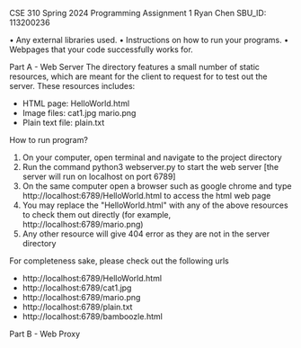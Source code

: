 CSE 310 Spring 2024
Programming Assignment 1
Ryan Chen
SBU_ID: 113200236

• Any external libraries used.
• Instructions on how to run your programs.
• Webpages that your code successfully works for.

Part A - Web Server
The directory features a small number of static resources, which are meant for the client to request for to test out the server. These resources includes:
- HTML page: HelloWorld.html
- Image files: cat1.jpg mario.png
- Plain text file: plain.txt

How to run program?
1) On your computer, open terminal and navigate to the project directory
2) Run the command python3 webserver.py to start the web server [the server will run on localhost on port 6789]
3) On the same computer open a browser such as google chrome and type http://localhost:6789/HelloWorld.html to access the html web page
4) You may replace the "HelloWorld.html" with any of the above resources to check them out directly (for example, http://localhost:6789/mario.png)
5) Any other resource will give 404 error as they are not in the server directory

For completeness sake, please check out the following urls
- http://localhost:6789/HelloWorld.html
- http://localhost:6789/cat1.jpg
- http://localhost:6789/mario.png
- http://localhost:6789/plain.txt
- http://localhost:6789/bamboozle.html

Part B - Web Proxy

